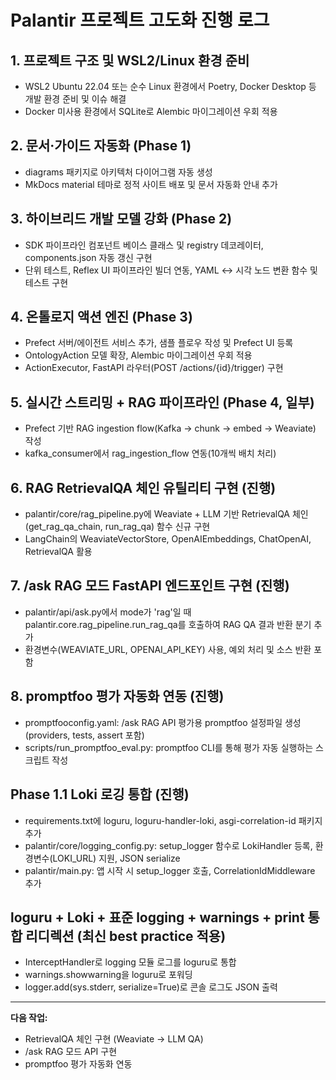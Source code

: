 # Palantir 프로젝트 고도화 진행 로그

## 1. 프로젝트 구조 및 WSL2/Linux 환경 준비
- WSL2 Ubuntu 22.04 또는 순수 Linux 환경에서 Poetry, Docker Desktop 등 개발 환경 준비 및 이슈 해결
- Docker 미사용 환경에서 SQLite로 Alembic 마이그레이션 우회 적용

## 2. 문서·가이드 자동화 (Phase 1)
- diagrams 패키지로 아키텍처 다이어그램 자동 생성
- MkDocs material 테마로 정적 사이트 배포 및 문서 자동화 안내 추가

## 3. 하이브리드 개발 모델 강화 (Phase 2)
- SDK 파이프라인 컴포넌트 베이스 클래스 및 registry 데코레이터, components.json 자동 갱신 구현
- 단위 테스트, Reflex UI 파이프라인 빌더 연동, YAML ↔ 시각 노드 변환 함수 및 테스트 구현

## 4. 온톨로지 액션 엔진 (Phase 3)
- Prefect 서버/에이전트 서비스 추가, 샘플 플로우 작성 및 Prefect UI 등록
- OntologyAction 모델 확장, Alembic 마이그레이션 우회 적용
- ActionExecutor, FastAPI 라우터(POST /actions/{id}/trigger) 구현

## 5. 실시간 스트리밍 + RAG 파이프라인 (Phase 4, 일부)
- Prefect 기반 RAG ingestion flow(Kafka → chunk → embed → Weaviate) 작성
- kafka_consumer에서 rag_ingestion_flow 연동(10개씩 배치 처리)

## 6. RAG RetrievalQA 체인 유틸리티 구현 (진행)
- palantir/core/rag_pipeline.py에 Weaviate + LLM 기반 RetrievalQA 체인(get_rag_qa_chain, run_rag_qa) 함수 신규 구현
- LangChain의 WeaviateVectorStore, OpenAIEmbeddings, ChatOpenAI, RetrievalQA 활용

## 7. /ask RAG 모드 FastAPI 엔드포인트 구현 (진행)
- palantir/api/ask.py에서 mode가 'rag'일 때 palantir.core.rag_pipeline.run_rag_qa를 호출하여 RAG QA 결과 반환 분기 추가
- 환경변수(WEAVIATE_URL, OPENAI_API_KEY) 사용, 예외 처리 및 소스 반환 포함

## 8. promptfoo 평가 자동화 연동 (진행)
- promptfooconfig.yaml: /ask RAG API 평가용 promptfoo 설정파일 생성 (providers, tests, assert 포함)
- scripts/run_promptfoo_eval.py: promptfoo CLI를 통해 평가 자동 실행하는 스크립트 작성

## Phase 1.1 Loki 로깅 통합 (진행)
- requirements.txt에 loguru, loguru-handler-loki, asgi-correlation-id 패키지 추가
- palantir/core/logging_config.py: setup_logger 함수로 LokiHandler 등록, 환경변수(LOKI_URL) 지원, JSON serialize
- palantir/main.py: 앱 시작 시 setup_logger 호출, CorrelationIdMiddleware 추가

## loguru + Loki + 표준 logging + warnings + print 통합 리디렉션 (최신 best practice 적용)
- InterceptHandler로 logging 모듈 로그를 loguru로 통합
- warnings.showwarning을 loguru로 포워딩
- logger.add(sys.stderr, serialize=True)로 콘솔 로그도 JSON 출력

---

**다음 작업:**
- RetrievalQA 체인 구현 (Weaviate → LLM QA)
- /ask RAG 모드 API 구현
- promptfoo 평가 자동화 연동 